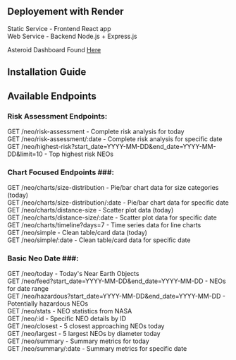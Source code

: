 ## Deployement with Render ##

Static Service - Frontend React app<br>
Web Service - Backend Node.js + Express.js<br>

Asteroid Dashboard Found [Here](https://asteroid-risk-assessment-dashboard.onrender.com/)

## Installation Guide ##

## Available Endpoints ##

### Risk Assessment Endpoints: ###
  GET /neo/risk-assessment - Complete risk analysis for today<br>
  GET /neo/risk-assessment/:date - Complete risk analysis for specific date<br>
  GET /neo/highest-risk?start_date=YYYY-MM-DD&end_date=YYYY-MM-DD&limit=10 - Top highest risk NEOs<br>

### Chart Focused Endpoints ###:
  GET /neo/charts/size-distribution - Pie/bar chart data for size categories (today)<br>
  GET /neo/charts/size-distribution/:date - Pie/bar chart data for specific date<br>
  GET /neo/charts/distance-size - Scatter plot data (today)<br>
  GET /neo/charts/distance-size/:date - Scatter plot data for specific date<br>
  GET /neo/charts/timeline?days=7 - Time series data for line charts<br>
  GET /neo/simple - Clean table/card data (today)<br>
  GET /neo/simple/:date - Clean table/card data for specific date<br>

### Basic Neo Date ###:
  GET /neo/today - Today's Near Earth Objects<br>
  GET /neo/feed?start_date=YYYY-MM-DD&end_date=YYYY-MM-DD - NEOs for date range<br>
  GET /neo/hazardous?start_date=YYYY-MM-DD&end_date=YYYY-MM-DD - Potentially hazardous NEOs<br>
  GET /neo/stats - NEO statistics from NASA<br>
  GET /neo/:id - Specific NEO details by ID<br>
  GET /neo/closest - 5 closest approaching NEOs today<br>
  GET /neo/largest - 5 largest NEOs by diameter today<br>
  GET /neo/summary - Summary metrics for today<br>
  GET /neo/summary/:date - Summary metrics for specific date<br>

